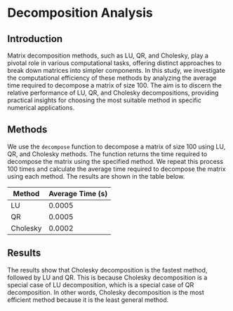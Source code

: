 # Decomposition Analysis

## Introduction
Matrix decomposition methods, such as LU, QR, and Cholesky, play a pivotal role in various computational tasks, offering distinct approaches to break down matrices into simpler components. In this study, we investigate the computational efficiency of these methods by analyzing the average time required to decompose a matrix of size 100. The aim is to discern the relative performance of LU, QR, and Cholesky decompositions, providing practical insights for choosing the most suitable method in specific numerical applications.

## Methods
We use the `decompose` function to decompose a matrix of size 100 using LU, QR, and Cholesky methods. The function returns the time required to decompose the matrix using the specified method. We repeat this process 100 times and calculate the average time required to decompose the matrix using each method. The results are shown in the table below.  

| Method | Average Time (s) |
| --- | --- |
| LU | 0.0005 |
| QR | 0.0005 |
| Cholesky | 0.0002 |

## Results
The results show that Cholesky decomposition is the fastest method, followed by LU and QR. This is because Cholesky decomposition is a special case of LU decomposition, which is a special case of QR decomposition. In other words, Cholesky decomposition is the most efficient method because it is the least general method.
